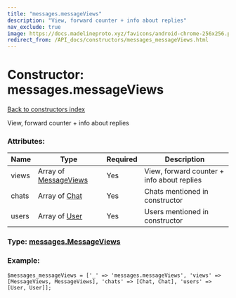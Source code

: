 ```yaml
---
title: "messages.messageViews"
description: "View, forward counter + info about replies"
nav_exclude: true
image: https://docs.madelineproto.xyz/favicons/android-chrome-256x256.png
redirect_from: /API_docs/constructors/messages_messageViews.html
---
```

# Constructor: messages.messageViews  
[Back to constructors index](/API_docs/constructors/index.html)



View, forward counter + info about replies

### Attributes:

| Name     |    Type       | Required | Description |
|----------|---------------|----------|-------------|
|views|Array of [MessageViews](/API_docs/types/MessageViews.html) | Yes|View, forward counter + info about replies|
|chats|Array of [Chat](/API_docs/types/Chat.html) | Yes|Chats mentioned in constructor|
|users|Array of [User](/API_docs/types/User.html) | Yes|Users mentioned in constructor|



### Type: [messages.MessageViews](/API_docs/types/messages.MessageViews.html)


### Example:

```
$messages_messageViews = ['_' => 'messages.messageViews', 'views' => [MessageViews, MessageViews], 'chats' => [Chat, Chat], 'users' => [User, User]];
```  
